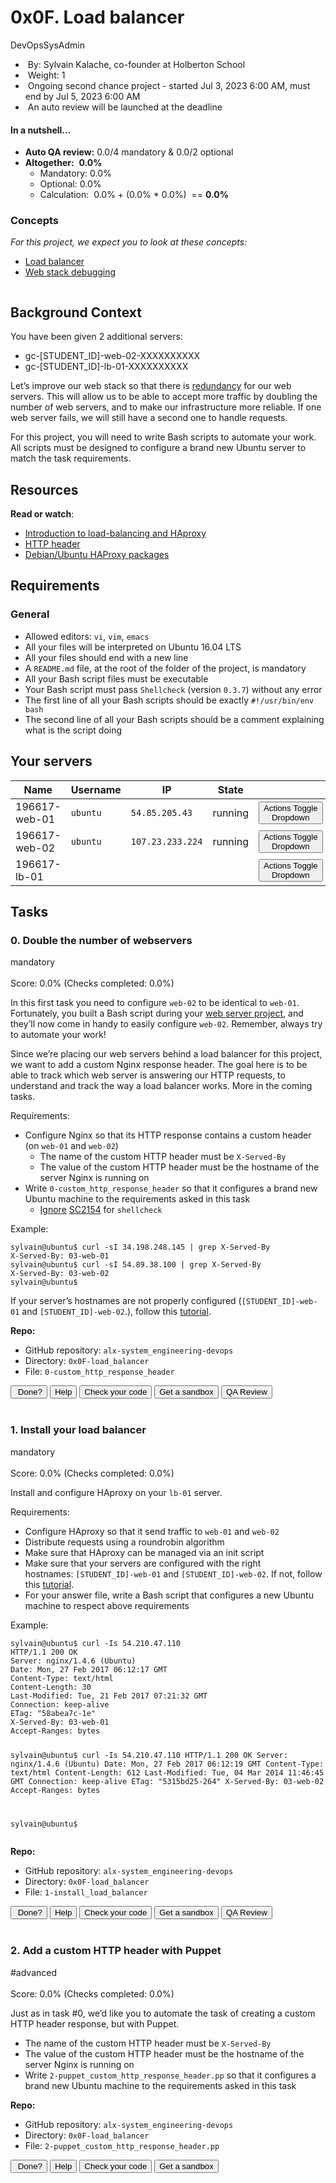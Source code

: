 <h1>0x0F. Load balancer</h1>
<div>
    <div>DevOpsSysAdmin</div>
</div>
<div>
    <ul>
        <li>&nbsp;By:&nbsp;Sylvain Kalache, co-founder at Holberton School</li>
        <li>&nbsp;Weight:&nbsp;1</li>
        <li>&nbsp;Ongoing second chance project - started&nbsp;<span title="">Jul 3, 2023 6:00 AM</span>, must end by&nbsp;<span title="">Jul 5, 2023 6:00 AM</span></li>
        <li>&nbsp;An auto review will be launched at the deadline</li>
    </ul>
</div>
<div>
    <h4>In a nutshell&hellip;</h4>
    <ul>
        <li><strong>Auto QA review:</strong> 0.0/4 mandatory &amp; 0.0/2 optional</li>
        <li><strong>Altogether:</strong>&nbsp; <strong>0.0%</strong>
            <ul>
                <li>Mandatory: 0.0%</li>
                <li>Optional: 0.0%</li>
                <li>Calculation: &nbsp;0.0% + (0.0% * 0.0%) &nbsp;== <strong>0.0%</strong></li>
            </ul>
        </li>
    </ul>
</div>
<div>
    <div>
        <h3>Concepts</h3>
    </div>
    <div>
        <p><em>For this project, we expect you to look at these concepts:</em></p>
        <ul>
            <li><a href="https://intranet.alxswe.com/concepts/46">Load balancer</a></li>
            <li><a href="https://intranet.alxswe.com/concepts/68">Web stack debugging</a></li>
        </ul>
    </div>
</div>
<div>
    <div>
        <p><img src="https://s3.amazonaws.com/intranet-projects-files/holbertonschool-sysadmin_devops/275/qfdked8.png" alt=""></p>
        <h2>Background Context</h2>
        <p>You have been given 2 additional servers:</p>
        <ul>
            <li>gc-[STUDENT_ID]-web-02-XXXXXXXXXX</li>
            <li>gc-[STUDENT_ID]-lb-01-XXXXXXXXXX</li>
        </ul>
        <p>Let&rsquo;s improve our web stack so that there is&nbsp;<a href="https://intranet.alxswe.com/rltoken/xnAaJdhmAxx7PoH3l6EwDg" title="redundancy" target="_blank">redundancy</a> for our web servers. This will allow us to be able to accept more traffic by doubling the number of web servers, and to make our infrastructure more reliable. If one web server fails, we will still have a second one to handle requests.</p>
        <p>For this project, you will need to write Bash scripts to automate your work. All scripts must be designed to configure a brand new Ubuntu server to match the task requirements.</p>
        <h2>Resources</h2>
        <p><strong>Read or watch</strong>:</p>
        <ul>
            <li><a href="https://intranet.alxswe.com/rltoken/B7f3oz8i3Xvvom_YQZzLnQ" title="Introduction to load-balancing and HAproxy" target="_blank">Introduction to load-balancing and HAproxy</a></li>
            <li><a href="https://intranet.alxswe.com/rltoken/sZ9v3Vq2tgLwN_PWVQketw" title="HTTP header" target="_blank">HTTP header</a></li>
            <li><a href="https://intranet.alxswe.com/rltoken/2VRAgtKKR9g6Xfb0xzGiSg" title="Debian/Ubuntu HAProxy packages" target="_blank">Debian/Ubuntu HAProxy packages</a></li>
        </ul>
        <h2>Requirements</h2>
        <h3>General</h3>
        <ul>
            <li>Allowed editors:&nbsp;<code>vi</code>,&nbsp;<code>vim</code>,&nbsp;<code>emacs</code></li>
            <li>All your files will be interpreted on Ubuntu 16.04 LTS</li>
            <li>All your files should end with a new line</li>
            <li>A&nbsp;<code>README.md</code> file, at the root of the folder of the project, is mandatory</li>
            <li>All your Bash script files must be executable</li>
            <li>Your Bash script must pass&nbsp;<code>Shellcheck</code> (version&nbsp;<code>0.3.7</code>) without any error</li>
            <li>The first line of all your Bash scripts should be exactly&nbsp;<code>#!/usr/bin/env bash</code></li>
            <li>The second line of all your Bash scripts should be a comment explaining what is the script doing</li>
        </ul>
    </div>
</div>
<h2>Your servers</h2>
<div>
    <div>
        <table>
            <thead>
                <tr>
                    <th>Name</th>
                    <th>Username</th>
                    <th>IP</th>
                    <th>State</th>
                    <th><br></th>
                </tr>
            </thead>
            <tbody>
                <tr>
                    <td>196617-web-01</td>
                    <td><code>ubuntu</code></td>
                    <td><code>54.85.205.43</code></td>
                    <td>running</td>
                    <td>
                        <div><button type="button">Actions&nbsp;Toggle Dropdown</button></div>
                    </td>
                </tr>
                <tr>
                    <td>196617-web-02</td>
                    <td><code>ubuntu</code></td>
                    <td><code>107.23.233.224</code></td>
                    <td>running</td>
                    <td>
                        <div><button type="button">Actions&nbsp;Toggle Dropdown</button></div>
                    </td>
                </tr>
                <tr>
                    <td>196617-lb-01</td>
                    <td><br></td>
                    <td><br></td>
                    <td><br></td>
                    <td>
                        <div><button type="button">Actions&nbsp;Toggle Dropdown</button></div>
                    </td>
                </tr>
            </tbody>
        </table>
    </div>
</div>
<h2>Tasks</h2>
<div>
    <div>
        <div>
            <h3>0. Double the number of webservers</h3>
            <div>mandatory</div>
        </div>
        <div>
            <div>
                <div>
                    <div><br></div>
                </div>
                <div>Score:&nbsp;0.0%&nbsp;(Checks completed: 0.0%)</div>
            </div>
            <p>In this first task you need to configure&nbsp;<code>web-02</code> to be identical to&nbsp;<code>web-01</code>. Fortunately, you built a Bash script during your&nbsp;<a href="https://intranet.alxswe.com/rltoken/-JluPVwfvXMOYMzNOqvgsQ" title="web server project" target="_blank">web server project</a>, and they&rsquo;ll now come in handy to easily configure&nbsp;<code>web-02</code>. Remember, always try to automate your work!</p>
            <p>Since we&rsquo;re placing our web servers behind a load balancer for this project, we want to add a custom Nginx response header. The goal here is to be able to track which web server is answering our HTTP requests, to understand and track the way a load balancer works. More in the coming tasks.</p>
            <p>Requirements:</p>
            <ul>
                <li>Configure Nginx so that its HTTP response contains a custom header (on&nbsp;<code>web-01</code> and&nbsp;<code>web-02</code>)<ul>
                        <li>The name of the custom HTTP header must be&nbsp;<code>X-Served-By</code></li>
                        <li>The value of the custom HTTP header must be the hostname of the server Nginx is running on</li>
                    </ul>
                </li>
                <li>Write&nbsp;<code>0-custom_http_response_header</code> so that it configures a brand new Ubuntu machine to the requirements asked in this task<ul>
                        <li><a href="https://intranet.alxswe.com/rltoken/k3Bt6zu1On_-mDszxi0Z9w" title="Ignore" target="_blank">Ignore</a> <a href="https://intranet.alxswe.com/rltoken/9KwKHb9H8OJqcSK0saRIOA" title="SC2154" target="_blank">SC2154</a> for&nbsp;<code>shellcheck</code></li>
                    </ul>
                </li>
            </ul>
            <p>Example:</p>
            <pre><code>sylvain@ubuntu$ curl -sI 34.198.248.145 | grep X-Served-By
X-Served-By: 03-web-01
sylvain@ubuntu$ curl -sI 54.89.38.100 | grep X-Served-By
X-Served-By: 03-web-02
sylvain@ubuntu$
</code></pre>
            <p>If your server&rsquo;s hostnames are not properly configured (<code>[STUDENT_ID]-web-01</code> and&nbsp;<code>[STUDENT_ID]-web-02</code>.), follow this&nbsp;<a href="https://intranet.alxswe.com/rltoken/qSor8ulAHl4HedrO6KJEoQ" title="tutorial" target="_blank">tutorial</a>.</p>
        </div>
        <div>
            <div>
                <p><strong>Repo:</strong></p>
                <ul>
                    <li>GitHub repository:&nbsp;<code>alx-system_engineering-devops</code></li>
                    <li>Directory:&nbsp;<code>0x0F-load_balancer</code></li>
                    <li>File:&nbsp;<code>0-custom_http_response_header</code></li>
                </ul>
            </div>
        </div>
        <div>
            <div>
                <div><button>&nbsp;Done?</button> <button>Help</button> <button>Check your code</button> <button>Get a sandbox</button> <button>QA Review</button></div>
                <div><br></div>
            </div>
        </div>
    </div>
</div>
<div>
    <div>
        <div>
            <h3>1. Install your load balancer</h3>
            <div>mandatory</div>
        </div>
        <div>
            <div>
                <div>
                    <div><br></div>
                </div>
                <div>Score:&nbsp;0.0%&nbsp;(Checks completed: 0.0%)</div>
            </div>
            <p>Install and configure HAproxy on your&nbsp;<code>lb-01</code> server.</p>
            <p>Requirements:</p>
            <ul>
                <li>Configure HAproxy so that it send traffic to&nbsp;<code>web-01</code> and&nbsp;<code>web-02</code></li>
                <li>Distribute requests using a roundrobin algorithm</li>
                <li>Make sure that HAproxy can be managed via an init script</li>
                <li>Make sure that your servers are configured with the right hostnames:&nbsp;<code>[STUDENT_ID]-web-01</code> and&nbsp;<code>[STUDENT_ID]-web-02</code>. If not, follow this&nbsp;<a href="https://intranet.alxswe.com/rltoken/YkfzgEa6xNHrQbkKmJN4zg" title="tutorial" target="_blank">tutorial</a>.</li>
                <li>For your answer file, write a Bash script that configures a new Ubuntu machine to respect above requirements</li>
            </ul>
            <p>Example:</p>
            <pre><code>sylvain@ubuntu$ curl -Is 54.210.47.110
HTTP/1.1 200 OK
Server: nginx/1.4.6 (Ubuntu)
Date: Mon, 27 Feb 2017 06:12:17 GMT
Content-Type: text/html
Content-Length: 30
Last-Modified: Tue, 21 Feb 2017 07:21:32 GMT
Connection: keep-alive
ETag: &quot;58abea7c-1e&quot;
X-Served-By: 03-web-01
Accept-Ranges: bytes

sylvain@ubuntu$ curl -Is 54.210.47.110
HTTP/1.1 200 OK
Server: nginx/1.4.6 (Ubuntu)
Date: Mon, 27 Feb 2017 06:12:19 GMT
Content-Type: text/html
Content-Length: 612
Last-Modified: Tue, 04 Mar 2014 11:46:45 GMT
Connection: keep-alive
ETag: &quot;5315bd25-264&quot;
X-Served-By: 03-web-02
Accept-Ranges: bytes

sylvain@ubuntu$
</code></pre>
        </div>
        <div>
            <div>
                <p><strong>Repo:</strong></p>
                <ul>
                    <li>GitHub repository:&nbsp;<code>alx-system_engineering-devops</code></li>
                    <li>Directory:&nbsp;<code>0x0F-load_balancer</code></li>
                    <li>File:&nbsp;<code>1-install_load_balancer</code></li>
                </ul>
            </div>
        </div>
        <div>
            <div>
                <div><button>&nbsp;Done?</button> <button>Help</button> <button>Check your code</button> <button>Get a sandbox</button> <button>QA Review</button></div>
                <div><br></div>
            </div>
        </div>
    </div>
</div>
<div>
    <div>
        <div>
            <h3>2. Add a custom HTTP header with Puppet</h3>
            <div>#advanced</div>
        </div>
        <div>
            <div>
                <div>
                    <div><br></div>
                </div>
                <div>Score:&nbsp;0.0%&nbsp;(Checks completed: 0.0%)</div>
            </div>
            <p>Just as in task #0, we&rsquo;d like you to automate the task of creating a custom HTTP header response, but with Puppet.</p>
            <ul>
                <li>The name of the custom HTTP header must be&nbsp;<code>X-Served-By</code></li>
                <li>The value of the custom HTTP header must be the hostname of the server Nginx is running on</li>
                <li>Write&nbsp;<code>2-puppet_custom_http_response_header.pp</code> so that it configures a brand new Ubuntu machine to the requirements asked in this task</li>
            </ul>
        </div>
        <div>
            <div>
                <p><strong>Repo:</strong></p>
                <ul>
                    <li>GitHub repository:&nbsp;<code>alx-system_engineering-devops</code></li>
                    <li>Directory:&nbsp;<code>0x0F-load_balancer</code></li>
                    <li>File:&nbsp;<code>2-puppet_custom_http_response_header.pp</code></li>
                </ul>
            </div>
        </div>
        <div>
            <div>
                <div><button>&nbsp;Done?</button> <button>Help</button> <button>Check your code</button> <button>Get a sandbox</button>&nbsp;</div>
            </div>
        </div>
    </div>
</div>
